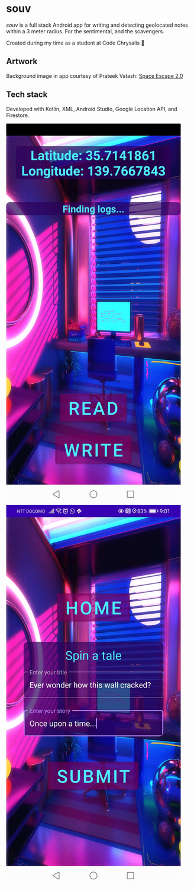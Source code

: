 # souv

*souv* is a full stack Android app for writing and detecting geolocated notes within a 3 meter radius. For the sentimental, and the scavengers.

Created during my time as a student at Code Chrysalis 🦋

## Artwork

Background image in app courtesy of Prateek Vatash: [Space Escape 2.0](https://www.behance.net/gallery/77056769/Space-Escape-20)

## Tech stack

Developed with Kotlin, XML, Android Studio, Google Location API, and Firestore.

![Home](https://github.com/heysivani/souv/blob/master/screenshots/home.jpg)
![Write a note](https://github.com/heysivani/souv/blob/master/screenshots/write.jpg)
